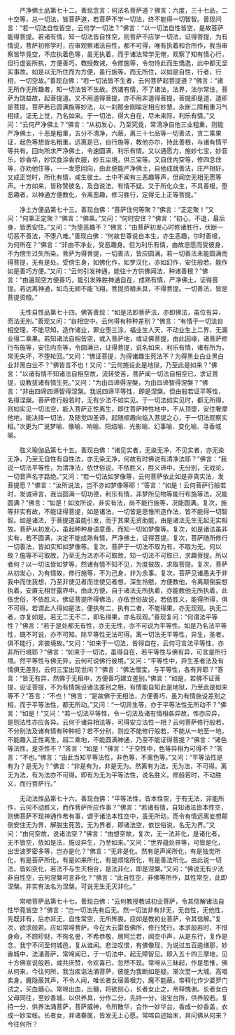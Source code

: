<!-- { "loadSidebar": true } -->
　　严净佛土品第七十二。善现念言：何法名菩萨道？佛言：六度，三十七品，二十空等，总一切法，皆菩萨道，若菩萨不学一切法，终不能得一切智智。善现问言：“若一切法自性皆空，云何学一切法？”佛言：“以一切法自性皆空，是故菩萨能得菩提。若诸有情，知一切法皆自性空，则菩萨不应学一切法，证得菩提，为有情说，菩萨初修学时，应审观察诸法自性，都不可得，唯有执着和合所作，我当审察皆毕竟空，不应执着色等，虽无执着，而于诸法常学无倦，观察了知有情心行，但行虚妄所执，方便善巧，教授教诫，令修施等，令勿恃此而生憍逸，此中都无坚实事故。如是以无所住而为方便，虽行施等，而无所住，以如是自性，行者，行相，一切空故。”善现白佛：“若一切法皆不生者，云何菩萨起菩提道？”佛言：“诸无所作无所趣者，知一切法皆不生故。然诸有情，不了诸法，法界，法尔常住，菩萨为饶益故，起菩提道。又不用道得菩提，亦不用非道得菩提，菩提即是道，道即是菩提。菩萨若已圆满施等妙法，以一刹那金刚喻定相应妙慧，永断二障粗重习气相续，证无上觉，乃名如来。于一切法，得大自在，尽未来际，利乐有情。”又问：“云何严净佛土？”佛言：“从初发心，乃至究竟，常清净自他三业粗重，则能严净佛土，十恶是粗重，五分不清净，六蔽，离三十七品等一切善法，贪二乘果证，起色等想皆名粗重。远离是已，自行施等，教他亦尔，持此善根，与诸有情平等共有。回向所求严净佛土，令速圆满，利乐有情。又以通愿力，施妙七宝，妙音乐，妙香华，妙饮食涂香衣服，妙五尘境，供三宝等。又自住内空等，修四念住等，亦劝他住等，一一发愿回向，由此便能严净佛土，自他成就善法，庄严相好。又成正觉时，所化有情，咸生彼土。土中不闻有三恶趣等声，但闻空无相无愿等声。十方如来，皆称赞彼名，及自说法，有情不疑。又于所化众生，不具善根，堕恶趣者，以神通方便教化，令离恶趣，修习胜行，定得无上正等菩提。”

　　净土方便品第七十三。善现白佛：“菩萨住何等聚？”佛言：“正定聚！”又问：“何乘正定聚？”佛言：“佛乘。”又问：“何时安住？”佛言：“初心，不退，最后身，皆悉安住。”又问：“为堕恶趣不？”佛言：“由菩萨初发心时修诸胜行，伏断一切恶不善法，不堕八难。”善现白佛：“何故世尊说自本生，亦生恶趣，尔时善根，为何所在？”佛言：“非由不净业，受恶趣身。但为利乐有情，由故思愿而受彼身，不为傍生过失所染。菩萨为得菩提，一切善法，皆应圆满。若一切善法未能圆满而得菩提，无有是处。受傍生身，如佛化作，如罗汉化，亦如幻作，安住般若，能作如是善巧方便。”又问：“云何引发神通，能往十方供佛闻法，种诸善根？”佛言：“由遍观空方便善巧，能引发殊胜神通自在，成熟有情，严净佛土，证得菩提。若远离神通，如鸟无翅不能飞翔，菩提资粮未具，不得菩提。一切善法，皆是菩提资粮。”

　　无性自性品第七十四。佛答善现：“如是法即菩萨法，亦即佛法，虽位有异，而法无别。”善现又问：“自相空中，云何得有种种差别？”佛言：“有情于一切法自相空理，不能尽知，造作诸业，罪业堕三涂，福业生人天，不动业生上二界，无漏业得二乘果。若知诸法自相皆空，或入菩萨地，或证佛菩提，由此因缘，诸菩萨修行布施等，安住内空等，令圆满已，证得菩提，说名如来，利乐有情，诸有所为，常无失坏，不堕轮回。”又问：“佛证菩提，为得诸趣生死法不？为得黑业白业黑白业非黑白业不？”佛皆言不也！又问：“云何施设此是地狱，乃至此是如来？”佛言：“以诸有情不知诸法自相空故，流转受苦，菩萨闻一切法自相空已，求证菩提，设教拔诸有情生死。”又问：“为由四谛得涅槃，为由四谛智得涅槃？”佛言：“非由四谛四谛智得涅槃。我说四谛平等性，即是涅槃。但由般若证平等性，名得涅槃。菩萨修行般若时，无有少法不如实见。于一切法如实见时，都无所得，则如实见一切法空，能入菩萨正性离生，即住菩萨种性地中，不从顶堕，安住奢摩他地，能决择一切法，及随觉四圣谛，起随顺趣向临入菩提之心，于一切法观察实相。”次更为广说梦喻、像喻、响喻、阳焰喻、光影喻、幻事喻、变化喻、寻香城喻。

　　胜义瑜伽品第七十五。善现白佛：“诸见实者，无染无净，不见实者，亦无染无净，乃至无自性有自性法，亦无染无净，何故有时佛说有清净法耶？”佛言：“我说一切法平等性，为清净法，依世俗说，不依胜义，胜义谛中，无分别，无戏论，一切音声名字路绝。”又问：“若一切法如梦像等，云何菩萨依止如是非真实法，发菩提愿？”佛言：“汝所说法，岂不亦如梦像等耶！”答言：“如是！云何菩萨行般若时，发诚谛言，我当圆满一切功德，利乐有情，非梦所见物等能行布施等法，况能圆满？”佛言：“如是！如汝所说，非实有法，尚不能行施等，况能圆满。复次，施等非实有故，不能证得菩提，如是诸法，一切皆是思惟所造作法，皆不能得一切智智。如是诸法，于菩提道虽能引发，而于其果无资助能，由是诸法无生无起无实相故。菩萨从初发心，虽起种种身语意善，而知一切如梦像等。复次，如是诸法虽非实有，若不圆满，决定不能成熟有情，严净佛土，证得菩提。复次，菩萨随所修行一切善法，皆如实知如梦像等。复次，菩萨于一切法不取为有，不取为无。何以故？施等不可取故，乃至无为法亦不可取故，知一切法不可取已，求趣菩提。所以者何？以一切法皆如梦等，然诸有情不知不见，为度彼故，求取菩提。复次，菩萨从初发心，为有情故，修行施等，不为己身，非为余事。复次，菩萨见诸愚夫于非我中而住我想，乃至非使见者而住使见者想，深生怜愍，方便教他，令离颠倒妄想执着，安置无相甘露界中。由此方便，自于诸法无所执着，亦能教他无所执着，此依世俗，不依胜义。佛证菩提所得佛法，亦依世俗故说，若依胜义，能得所得，俱不可得。若谓此人得如是法，便执有二，执有二者，不能得果，亦无现观。执无二者，亦复如是。若无二无不二，即名得果，亦名现观。”善现复问：“何谓法平等性？”佛言：“若于是处都无有性，亦无无性，亦不可说为平等性。如是乃名法平等性，既不可说，亦不可知。除平等性无法可得。离一切法无平等性，异生，圣者，俱不能行，非彼境故。”又问：“如来于一切法，皆得自在，云何可言法平等性，亦非所行境耶？”佛言：“如来于一切法，虽得自在，若平等性与佛有异，可言是所行境。然平等性与佛无异，云何可说佛行彼境。”又问：“平等性中，异生圣者法及有情俱无差别，云何三宝出现世间？”佛言：“佛法僧宝，与平等性，各有异耶？”答言：“皆无有异，然佛于无相中，方便善巧建立差别。”佛言：“如是，若佛不证菩提，设证菩提，不为有情施设诸法差别之相，有情能自知此是地狱，乃至此是如来等不？”答言：“不也！”佛言：“是故佛于无相法，方便善巧，虽为有情施设差别之相，而于平等法性，都无所动。”又问：“一切异生等，亦于平等法性无所动不？”佛言：“如是！”又问：“若一切法平等性，令一切法及诸有情相各异故，性亦应异，是则法性亦应各异。云何于诸异相法等，可得安立法性一相？云何菩萨修行般若，不分别法及诸有情有种种相？若不分别，则应不能修行般若，不能从一地至一地，不能趣入正性离生，超二乘地，不能圆满神通，乃至不能证得菩提？”佛言：“诸色等法性，是空性不？”答言：“如是！”佛言：“于空性中，色等异相为可得不？”答言：“不也。”佛言：“由此当知平等法性，非色等，不离色等。”又问：“平等法性是有为？是无为？”佛言：“非是有为，非是无为。然离有为法，无为法，不可得。离无为法，有为法亦不可得。即有为无为平等法性，说名胜义。修般若时，不动胜义，而行菩萨行。”

　　无动法性品第七十六。善现白佛：“平等法性，皆本性空，于有无法，非能所作，云何不动胜义，而作菩萨所应作事？”佛言：“若诸有情，自知诸法皆本性空，则佛菩萨不现神通作希有事，谓于诸法本性空中，虽无所动，而令有情远离妄想颠倒安住无为界，解脱生死苦。无为界者，即诸法空，依世俗说，名无为界。”又问：“由何空故，说诸法空？”佛言：“由想空故，复次，无一法非化，是诸化者，无不皆空，依如是法，施设异生，乃至如来。”又问：“世界蕴处界等，可皆是化，出世波罗密多等，岂亦是化？”佛言：“无非是化。然有是声闻所化，有是独觉所化，有是菩萨所化，有是如来所化，有是烦恼所化，有是善法所化。由此说一切法，皆如变化，若法不与生灭相合，是法非化，即是涅槃。”又问：“佛说无有少法非自性空，云何涅槃可言非化？”佛言：“此自性空，非佛等所作，其性常空，此即涅槃。非实有法名为涅槃。可说无生无灭非化。”

　　常啼菩萨品第七十七。善现白佛：“云何教授教诫初业菩萨，令其信解诸法自性毕竟皆空？”佛言：“岂一切法先有后无。然一切法非有非无，无自性，无他性，先既非有，后亦非无，自性常空，无所怖畏。应如是教初业菩萨，令其信解。”复次，欲求般若。应如常啼菩萨。今在大云雷音佛所，修行梵行。本求般若时，不惜身命，不顾珍财，不徇名誉，不希恭敬，居阿兰若，闻空中声，从是东行，复作是念，我宁不问至何城邑，复从谁闻。悲泣叹恨，有佛像现，为说过五百逾缮那，妙香城中，法涌菩萨，常啼闻已，于一切法中，起无障智见。即入五十四三摩地，见十方佛宣说般若，咸共庆赞，令欢喜已，忽然不现。常啼从三昧起，作是思惟，佛从何来，今往何所，我当疾诣法涌菩萨，彼能为我断如是疑。渐次至一大城，高唱卖身，魔隐蔽其声，不令人闻，唯长者女宿善根力，魔不能蔽。帝释化作少婆罗门试之，买血髓心。常啼出血，出髓，将欲剖心，长者女止之，帝释愧谢。长者女白父母同往，至妙香城，以供养具，分作二分，先持一分，诣宝台所，供养般若。复持一分，供养法涌菩萨，菩萨威神，令所散华，合作一妙华台，香成一妙香盖，衣成一妙宝帐。长者女，并诸眷属，皆发无上心愿。常啼自述始末，并问佛从何来？今往何所？

